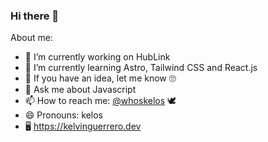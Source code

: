 ### Hi there 👋

<!--whoskelos/whoskelos** is a ✨ _special_ ✨ repository because its `README.md` (this file) appears on your GitHub profile.-->

About me:

- 🔭 I’m currently working on HubLink 
- 🌱 I’m currently learning Astro, Tailwind CSS and React.js
- 🤔 If you have an idea, let me know 🙄
- 💬 Ask me about Javascript
- 📫 How to reach me: [@whoskelos](https://twitter.com/whoskelos) 🕊
- 😄 Pronouns: kelos
- 🖥️ https://kelvinguerrero.dev
